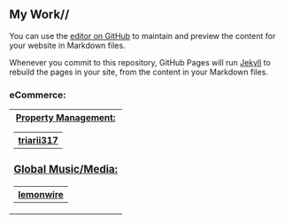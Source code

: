## My Work//

You can use the [editor on GitHub](https://github.com/andrewneil/Portfolio/edit/master/README.md) to maintain and preview the content for your website in Markdown files.

Whenever you commit to this repository, GitHub Pages will run [Jekyll](https://jekyllrb.com/) to rebuild the pages in your site, from the content in your Markdown files.

### eCommerce:
<table>
  <tr>
    <th><a href="www.kpaulindustrial>kpaul industrial</a></th>
    <th>kpaulsewp</th>
  </tr>
</table>

### Property Management:
<table>
  <tr>
    <th>triarii317</th>
  </tr>
</table>

### Global Music/Media:
<table>
  <tr>
    <th>lemonwire</th>
  </tr>
</table>
